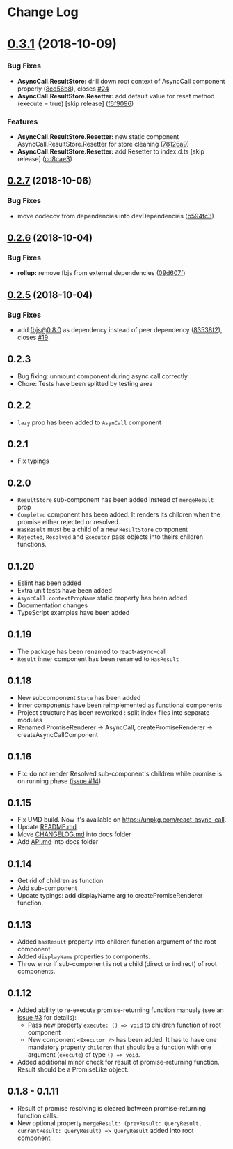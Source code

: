 # Change Log

# [0.3.1](https://github.com/kuzn-ilya/react-async-call/compare/v0.2.7...v0.3.1) (2018-10-09)


### Bug Fixes

* **AsyncCall.ResultStore:** drill down root context of AsyncCall component properly ([8cd56b8](https://github.com/kuzn-ilya/react-async-call/commit/8cd56b8)), closes [#24](https://github.com/kuzn-ilya/react-async-call/issues/24)
* **AsyncCall.ResultStore.Resetter:** add default value for reset method (execute = true) [skip release] ([f6f9096](https://github.com/kuzn-ilya/react-async-call/commit/f6f9096))


### Features

* **AsyncCall.ResultStore.Resetter:** new static component AsyncCall.ResultStore.Resetter for store cleaning ([78126a9](https://github.com/kuzn-ilya/react-async-call/commit/78126a9))
* **AsyncCall.ResultStore.Resetter:** add Resetter to index.d.ts [skip release] ([cd8cae3](https://github.com/kuzn-ilya/react-async-call/commit/cd8cae3))

## [0.2.7](https://github.com/kuzn-ilya/react-async-call/compare/v0.2.6...v0.2.7) (2018-10-06)


### Bug Fixes

* move codecov from dependencies into devDependencies ([b594fc3](https://github.com/kuzn-ilya/react-async-call/commit/b594fc3))

## [0.2.6](https://github.com/kuzn-ilya/react-async-call/compare/v0.2.5...v0.2.6) (2018-10-04)


### Bug Fixes

* **rollup:** remove fbjs from external dependencies ([09d607f](https://github.com/kuzn-ilya/react-async-call/commit/09d607f))

## [0.2.5](https://github.com/kuzn-ilya/react-async-call/compare/v0.2.4...v0.2.5) (2018-10-04)


### Bug Fixes

* add fbjs@0.8.0 as dependency instead of peer dependency ([83538f2](https://github.com/kuzn-ilya/react-async-call/commit/83538f2)), closes [#19](https://github.com/kuzn-ilya/react-async-call/issues/19)

## 0.2.3

* Bug fixing: unmount component during async call correctly
* Chore: Tests have been splitted by testing area

## 0.2.2

* `lazy` prop has been added to `AsynCall` component

## 0.2.1

* Fix typings

## 0.2.0

* `ResultStore` sub-component has been added instead of `mergeResult` prop
* `Completed` component has been added. It renders its children when the promise either rejected or resolved.
* `HasResult` must be a child of a new `ResultStore` component
* `Rejected`, `Resolved` and `Executor` pass objects into theirs children functions.

## 0.1.20

* Eslint has been added
* Extra unit tests have been added
* `AsyncCall.contextPropName` static property has been added
* Documentation changes
* TypeScript examples have been added

## 0.1.19

* The package has been renamed to react-async-call
* `Result` inner component has been renamed to `HasResult`

## 0.1.18

* New subcomponent `State` has been added
* Inner components have been reimplemented as functional components
* Project structure has been reworked : split index files into separate modules
* Renamed PromiseRenderer -> AsyncCall, createPromiseRenderer -> createAsyncCallComponent

## 0.1.16

* Fix: do not render Resolved sub-component's children while promise is on running phase ([issue #14](https://github.com/kuzn-ilya/react-async-call/issues/14))

## 0.1.15

* Fix UMD build. Now it's available on https://unpkg.com/react-async-call.
* Update [README.md](https://github.com/kuzn-ilya/react-async-call/blob/master/README.md)
* Move [CHANGELOG.md](https://github.com/kuzn-ilya/react-async-call/blob/master/docs/CHANGELOG.md) into docs folder
* Add [API.md](https://github.com/kuzn-ilya/react-async-call/blob/master/docs/API.md) into docs folder

## 0.1.14

* Get rid of <Resolved> children as function
* Add <Result> sub-component
* Update typings: add displayName arg to createPromiseRenderer function.

## 0.1.13

* Added `hasResult` property into children function argument of the root component.
* Added `displayName` properties to components.
* Throw error if sub-component is not a child (direct or indirect) of root components.

## 0.1.12

* Added ability to re-execute promise-returning function manualy (see an [issue #3](https://github.com/kuzn-ilya/react-async-call/issues/3) for details):
  * Pass new property `execute: () => void` to children function of root component
  * New component `<Executor />` has been added. It has to have one mandatory property `children` that should be a function with one argument (`execute`) of type `() => void`.
* Added additional minor check for result of promise-returning function. Result should be a PromiseLike object.

## 0.1.8 - 0.1.11

* Result of promise resolving is cleared between promise-returning function calls.
* New optional property `mergeResult: (prevResult: QueryResult, currentResult: QueryResult) => QueryResult` added into root component.
